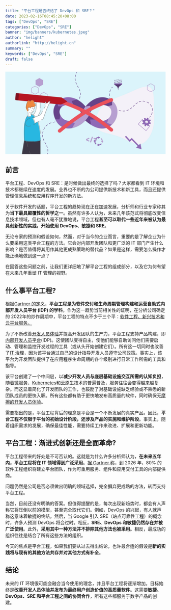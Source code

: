 ```yaml
---
title: "平台工程是否终结了 DevOps 和 SRE？"
date: 2023-02-16T08:45:20+08:00
tags: ["DevOps", "SRE"]
categories: ["DevOps", "SRE"]
banner: "img/banners/kubernetes.jpeg"
author: "helight"
authorlink: "http://helight.cn"
summary: ""
keywords: ["DevOps", "SRE"]
draft: false
---
```


![Platform Engineering](imgs/Platform-Engineering.jpg)

## 前言

平台工程、DevOps 和 SRE：是时候做出最终的选择了吗？大家都看到 IT 环境和技术都继续在速度的发展。业界也不断的为公司提供新技术和新工具，而且还提供管理信息系统和应用程序开发的新方法。

关于软件开发的话题，平台工程的趋势现在正在加速发展，分析师和行业专家称其为**当下最具颠覆性的哲学之一**。虽然有许多人认为，未来几年该范式将彻底改变信息技术领域，但也有人毫不犹豫地说，平台工程**甚至可以取代一些近年来被认为最具创新性的实践，开始使用 DevOps、敏捷和 SRE**。

无论专家的预测和假设如何，然而，对于当今的企业而言，重要的是了解企业为什么要采用这类平台工程的方法。它会对内部开发团队和更广泛的 IT 部门产生什么影响？是否值得将其用作其他更成熟策略的替代品？如果是这样，需要怎么操作才能正确地做到这一点？

在回答这些问题之前，让我们更详细地了解平台工程的组成部分，以及它为何有望在未来几年重塑 IT 管理的视野。

## 什么事平台工程?

根据[Gartner 的定义](https://www.gartner.com/en/articles/what-s-new-in-the-2022-gartner-hype-cycle-for-emerging-technologies)，**平台工程是为软件交付和生命周期管理构建和运营自助式内部开发人员平台 (IDP) 的学科**。作为这一趋势当前相关性的证明，在分析公司确定的 2022年的炒作周期中，平台工程的特点不少于三个平：[软件工程、新兴技术和云平台服务。](https://www.gartner.com/en/information-technology/glossary/hype-cycle)

为了不断改善[开发人员体验](https://blog.mia-platform.eu/en/the-4-pillars-of-successful-developer-experience-strategy)并提高开发团队的生产力，平台工程支持产品构建，即[内部开发人员平台](https://blog.mia-platform.eu/en/5-tips-for-implementing-internal-developer-portal-in-your-company)(IDP)。这使团队变得自主，使他们能够自助访问他们需要启动、管理和监控开发过程的工具（或从头开始创建它们）。所有这一切同时也改善了[IT 治理](https://blog.mia-platform.eu/en/it-governance-the-challenge-of-governing-a-corporate-it-platform)，因为该平台通过自己的设计指导开发人员遵守公司政策。事实上，该平台为开发团队提供了在应用程序生命周期的各个级别进行日常工作所需的工具和指导。

该平台创建了一个中间层，以**减少开发人员与底层基础设施交互所需的认知负担**，随着[微服务](https://blog.mia-platform.eu/en/microservices-the-architectural-style-for-modern-applications)、[Kubernetes](https://blog.mia-platform.eu/en/kubernetes-fundamentals-how-it-works-and-what-benefits-it-offers)和云原生技术的普遍普及，服务往往会变得越来越复杂。而这显着简化了开发团队的工作，也鼓励了对基础设施缺乏经验或不熟悉的新团队成员的更快入职。所有这些都有助于更快地发布高质量的软件，同时确保无[摩擦的开发人员体验](https://blog.mia-platform.eu/en/how-a-frictionless-developer-experience-improves-software-development)。

需要指出的是，平台工程背后的理念是平台是一个不断发展的真实产品。因此，**平台工程不仅限于平台的初始设计阶段，还涉及产品的实施和维护阶段**。事实上，随着组织需求的发展，确保最佳性能，需要持续工作来改进、扩展和更新功能。

## 平台工程：渐进式创新还是全面革命?

平台工程带来的好处是不可否认的。这就是为什么许多分析师认为，**在未来五年内，平台工程将在 IT 领域得到广泛采用**。[据 Gartner 称](https://www.gartner.com/en/articles/what-is-platform-engineering)，到 2026 年，80% 的软件工程组织将建立平台团队，作为可重用服务、组件和应用交付工具的内部提供商。

问题仍然是公司是否必须做出明确的领域选择，完全摒弃更成熟的方法，转而支持平台工程。

当然，目前还没有明确的答案。但值得提醒的是，每次出现新趋势时，都会有人声称它将压倒以前的模型，甚至完全取代它们。例如，DevOps 的兴起，有人就声称这意味着敏捷的终结。然后，当 Google 引入 SRE（站点可靠性工程）的概念时，许多人预测 DevOps 将会过时。相反，**SRE、DevOps 和敏捷仍然存在并被广泛使用**。此外，**采用其中一种方法并不排除其他方法也被采用**。相反，最成功的组织往往是结合了所有这些方法的组织。

今天的焦点是平台工程，如果我们要从过去得出结论，也许最合适的假设是**新的实践将与现有的其他方法共存并对其他方式有补全**。

## 结论

未来的 IT 环境很可能会融合当今使用的理念，并且平台工程将逐渐增加。目标始终是**改善开发人员体验并发布为最终用户创造价值的高质量软件**。这需要**敏捷、DevOps、SRE 和平台工程之间的协同合作**，所有这些都服务于数字产品的创建。

